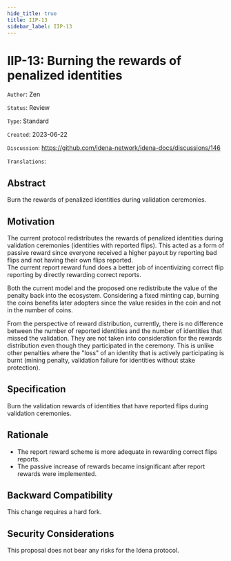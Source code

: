```yaml
---
hide_title: true
title: IIP-13
sidebar_label: IIP-13
---
```


# IIP-13: Burning the rewards of penalized identities

`Author`: Zen

`Status`: Review

`Type`: Standard

`Created`: 2023-06-22

`Discussion`: https://github.com/idena-network/idena-docs/discussions/146

`Translations`:

## Abstract

Burn the rewards of penalized identities during validation ceremonies.

## Motivation

The current protocol redistributes the rewards of penalized identities during validation ceremonies (identities with reported flips).  This acted as a form of passive reward since everyone received a higher payout by reporting bad flips and not having their own flips reported.    
The current report reward fund does a better job of incentivizing correct flip reporting by directly rewarding correct reports.

Both the current model and the proposed one redistribute the value of the penalty back into the ecosystem. Considering a fixed minting cap, burning the coins benefits later adopters since the value resides in the coin and not in the number of coins.

From the perspective of reward distribution, currently, there is no difference between the number of reported identities and the number of identities that missed the validation. They are not taken into consideration for the rewards distribution even though they participated in the ceremony. This is unlike other penalties where the "loss" of an identity that is actively participating is burnt (mining penalty, validation failure for identities without stake protection).

## Specification

Burn the validation rewards of identities that have reported flips during validation ceremonies.

## Rationale

* The report reward scheme is more adequate in rewarding correct flips reports.
* The passive increase of rewards became insignificant after report rewards were implemented.

## Backward Compatibility

This change requires a hard fork.

## Security Considerations

This proposal does not bear any risks for the Idena protocol.
